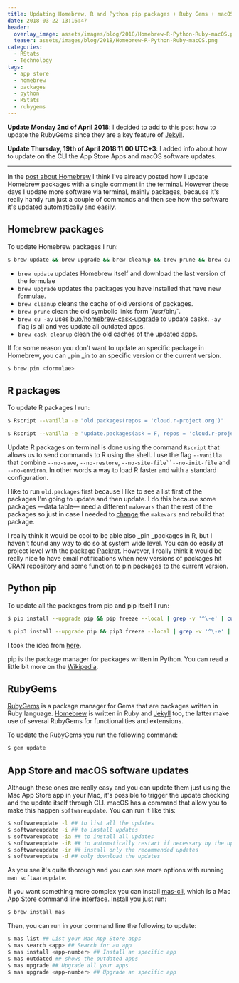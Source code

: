 ```yaml
---
title: Updating Homebrew, R and Python pip packages + Ruby Gems + macOS
date: 2018-03-22 13:16:47
header:
  overlay_image: assets/images/blog/2018/Homebrew-R-Python-Ruby-macOS.png
  teaser: assets/images/blog/2018/Homebrew-R-Python-Ruby-macOS.png
categories:
  - RStats
  - Technology
tags:
  - app store
  - homebrew
  - packages
  - python
  - RStats
  - rubygems
---
```

**Update Monday 2nd of April 2018**: I decided to add to this post how to update the RubyGems since they are a key feature of [Jekyll](https://luisspuerto.net/blog/2018/03/04/jekyll/).

**Update Thursday, 19th of April 2018 11.00 UTC+3**: I added info about how to update on the CLI the App Store Apps and macOS software updates.

* * *

In the [post about Homebrew](https://luisspuerto.net/blog/2017/11/21/homebrew/) I think I've already posted how I update Homebrew packages with a single comment in the terminal. However these days I update more software via terminal, mainly packages, because it's really handy run just a couple of commands and then see how the software it's updated automatically and easily.

## Homebrew packages

To update Homebrew packages I run:

```sh
$ brew update && brew upgrade && brew cleanup && brew prune && brew cu -ay && brew cask cleanup
```

  * `brew update` updates Homebrew itself and download the last version of the formulae
  * `brew upgrade` updates the packages you have installed that have new formulae.
  * `brew cleanup` cleans the cache of old versions of packages.
  * `brew prune` clean the old symbolic links form \`/usr/bin/\`.
  * `brew cu -ay` uses [buo](https://github.com/buo)/[homebrew-cask-upgrade](https://github.com/buo/homebrew-cask-upgrade) to update casks. `-ay` flag is all and yes update all outdated apps.
  * `brew cask cleanup` clean the old caches of the updated apps.

If for some reason you don't want to update an specific package in Homebrew, you can _pin _in to an specific version or the current version.

```sh
$ brew pin <formulae>
```

## R packages

To update R packages I run:

```sh
$ Rscript --vanilla -e "old.packages(repos = 'cloud.r-project.org')"
```

```sh
$ Rscript --vanilla -e "update.packages(ask = F, repos = 'cloud.r-project.org')"
```

Update R packages on terminal is done using the command `Rscript` that allows us to send commands to R using the shell. I use the flag `--vanilla` that combine `--no-save`, `--no-restore`, `--no-site-file``--no-init-file` and `--no-environ`. In other words a way to load R faster and with a standard configuration.

I like to run `old.packages` first because I like to see a list first of the packages I'm going to update and then update. I do this because some packages —data.table— need a different `makevars` than the rest of the packages so just in case I needed to [change](https://luisspuerto.net/blog/2018/01/12/install-r-100-homebrew-edition-with-openblas-openmp-my-version/#data-table-package) the `makevars` and rebuild that package.

I really think it would be cool to be able also _pin _packages in R, but I haven't found any way to do so at system wide level. You can do easily at project level with the package [Packrat](https://rstudio.github.io/packrat/). However, I really think it would be really nice to have email notifications when new versions of packages hit CRAN repository and some function to pin packages to the current version.

## Python pip

To update all the packages from pip and pip itself I run:

```sh
$ pip install --upgrade pip && pip freeze --local | grep -v '^\-e' | cut -d = -f 1  | xargs -n1 pip install -U
```

```sh
$ pip3 install --upgrade pip && pip3 freeze --local | grep -v '^\-e' | cut -d = -f 1  | xargs -n1 pip3 install -U
```

I took the idea from [here](https://stackoverflow.com/questions/2720014/upgrading-all-packages-with-pip).

pip is the package manager for packages written in Python. You can read a little bit more on the [Wikipedia](https://en.wikipedia.org/wiki/Pip_(package_manager)).

## RubyGems

[RubyGems](https://en.wikipedia.org/wiki/RubyGems) is a package manager for Gems that are packages written in Ruby language. [Homebrew](https://luisspuerto.net/blog/2017/11/21/homebrew/) is written in Ruby and [Jekyll](https://luisspuerto.net/blog/2018/03/04/jekyll/) too, the latter make use of several RubyGems for functionalities and extensions.

To update the RubyGems you run the following command:

```sh
$ gem update
```

## App Store and macOS software updates

Although these ones are really easy and you can update them just using the Mac App Store app in your Mac, it's possible to trigger the update checking and the update itself through CLI. macOS has a command that allow you to make this happen `softwareupdate`. You can run it like this:

```sh
$ softwareupdate -l ## to list all the updates
$ softwareupdate -i ## to install updates
$ softwareupdate -ia ## to install all updates
$ softwareupdate -iR ## to automatically restart if necessary by the update
$ softwareupdate -ir ## install only the recommended updates
$ softwareupdate -d ## only download the updates
```

As you see it's quite thorough and you can see more options with running `man softwareupdate`.

If you want something more complex you can install [mas-cli](https://github.com/mas-cli/mas), which is a Mac App Store command line interface. Install you just run:

```sh
$ brew install mas
```

Then, you can run in your command line the following to update:

```sh
$ mas list ## List your Mac App Store apps
$ mas search <app> ## Search for an app
$ mas install <app-number> ## Install an specific app
$ mas outdated ## shows the outdated apps
$ mas upgrade ## Upgrade all your apps
$ mas upgrade <app-number> ## Upgrade an specific app
```
